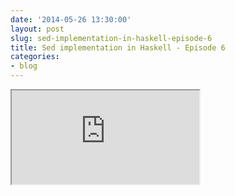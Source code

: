 ```yaml
---
date: '2014-05-26 13:30:00'
layout: post
slug: sed-implementation-in-haskell-episode-6
title: Sed implementation in Haskell - Episode 6
categories:
- blog
---
```


<iframe class="youtube" src="http://www.youtube.com/embed/GKRjVITL_oA"></iframe>
